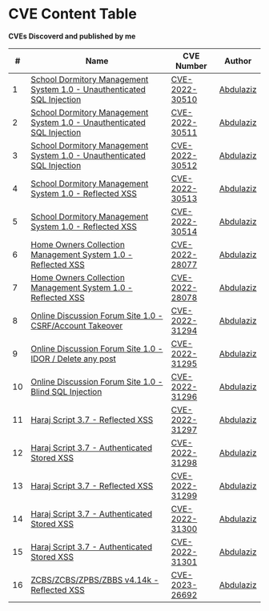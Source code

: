 
# CVE Content Table
__CVEs Discoverd and published by me__


| # | Name | CVE Number | Author |
|---|------|------|-------|
|1| [School Dormitory Management System 1.0 - Unauthenticated SQL Injection](https://github.com/bigzooooz/CVE/blob/main/CVE-2022-30510.md) | [CVE-2022-30510](https://cve.mitre.org/cgi-bin/cvename.cgi?name=CVE-2022-30510) | [Abdulaziz](https://twitter.com/b4zb0z)
|2| [School Dormitory Management System 1.0 - Unauthenticated SQL Injection](https://github.com/bigzooooz/CVE/blob/main/CVE-2022-30511.md) | [CVE-2022-30511](https://cve.mitre.org/cgi-bin/cvename.cgi?name=CVE-2022-30511) | [Abdulaziz](https://twitter.com/b4zb0z)
|3| [School Dormitory Management System 1.0 - Unauthenticated SQL Injection](https://github.com/bigzooooz/CVE/blob/main/CVE-2022-30512.md) | [CVE-2022-30512](https://cve.mitre.org/cgi-bin/cvename.cgi?name=CVE-2022-30512) | [Abdulaziz](https://twitter.com/b4zb0z)
|4| [School Dormitory Management System 1.0 - Reflected XSS](https://github.com/bigzooooz/CVE/blob/main/CVE-2022-30513.md) | [CVE-2022-30513](https://cve.mitre.org/cgi-bin/cvename.cgi?name=CVE-2022-30513) | [Abdulaziz](https://twitter.com/b4zb0z)
|5| [School Dormitory Management System 1.0 - Reflected XSS](https://github.com/bigzooooz/CVE/blob/main/CVE-2022-30514.md) | [CVE-2022-30514](https://cve.mitre.org/cgi-bin/cvename.cgi?name=CVE-2022-30514) | [Abdulaziz](https://twitter.com/b4zb0z)
|6| [Home Owners Collection Management System 1.0 - Reflected XSS](https://github.com/bigzooooz/CVE/blob/main/CVE-2022-28077.md) | [CVE-2022-28077](https://cve.mitre.org/cgi-bin/cvename.cgi?name=CVE-2022-28077) | [Abdulaziz](https://twitter.com/b4zb0z)
|7| [Home Owners Collection Management System 1.0 - Reflected XSS](https://github.com/bigzooooz/CVE/blob/main/CVE-2022-28078.md) | [CVE-2022-28078](https://cve.mitre.org/cgi-bin/cvename.cgi?name=CVE-2022-28078) | [Abdulaziz](https://twitter.com/b4zb0z)
|8| [Online Discussion Forum Site 1.0 - CSRF/Account Takeover](https://github.com/bigzooooz/CVE/blob/main/CVE-2022-31294.md) | [CVE-2022-31294](https://cve.mitre.org/cgi-bin/cvename.cgi?name=CVE-2022-31294) | [Abdulaziz](https://twitter.com/b4zb0z)
|9| [Online Discussion Forum Site 1.0 - IDOR / Delete any post](https://github.com/bigzooooz/CVE/blob/main/CVE-2022-31295.md) | [CVE-2022-31295](https://cve.mitre.org/cgi-bin/cvename.cgi?name=CVE-2022-31295) | [Abdulaziz](https://twitter.com/b4zb0z)
|10| [Online Discussion Forum Site 1.0 - Blind SQL Injection](https://github.com/bigzooooz/CVE/blob/main/CVE-2022-31296.md) | [CVE-2022-31296](https://cve.mitre.org/cgi-bin/cvename.cgi?name=CVE-2022-31296) | [Abdulaziz](https://twitter.com/b4zb0z)
|11| [Haraj Script 3.7 - Reflected XSS](https://github.com/bigzooooz/CVE/blob/main/CVE-2022-31297.md) | [CVE-2022-31297](https://cve.mitre.org/cgi-bin/cvename.cgi?name=CVE-2022-31297) | [Abdulaziz](https://twitter.com/b4zb0z)
|12| [Haraj Script 3.7 - Authenticated Stored XSS](https://github.com/bigzooooz/CVE/blob/main/CVE-2022-31298.md) | [CVE-2022-31298](https://cve.mitre.org/cgi-bin/cvename.cgi?name=CVE-2022-31298) | [Abdulaziz](https://twitter.com/b4zb0z)
|13| [Haraj Script 3.7 - Reflected XSS](https://github.com/bigzooooz/CVE/blob/main/CVE-2022-31299.md) | [CVE-2022-31299](https://cve.mitre.org/cgi-bin/cvename.cgi?name=CVE-2022-31299) | [Abdulaziz](https://twitter.com/b4zb0z)
|14| [Haraj Script 3.7 - Authenticated Stored XSS](https://github.com/bigzooooz/CVE/blob/main/CVE-2022-31300.md) | [CVE-2022-31300](https://cve.mitre.org/cgi-bin/cvename.cgi?name=CVE-2022-31300) | [Abdulaziz](https://twitter.com/b4zb0z)
|15| [Haraj Script 3.7 - Authenticated Stored XSS](https://github.com/bigzooooz/CVE/blob/main/CVE-2022-31301.md) | [CVE-2022-31301](https://cve.mitre.org/cgi-bin/cvename.cgi?name=CVE-2022-31301) | [Abdulaziz](https://twitter.com/b4zb0z)
|16| [ZCBS/ZCBS/ZPBS/ZBBS v4.14k - Reflected XSS](https://github.com/bigzooooz/CVE/blob/main/CVE-2023-26692.md) | [CVE-2023-26692](https://cve.mitre.org/cgi-bin/cvename.cgi?name=CVE-2023-26692) | [Abdulaziz](https://twitter.com/b4zb0z)
